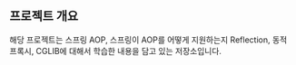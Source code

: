 ## 프로젝트 개요
해당 프로젝트는 스프링 AOP, 스프링이 AOP를 어떻게 지원하는지 Reflection, 동적 프록시, CGLIB에 대해서 학습한 내용을 담고 있는 저장소입니다.
